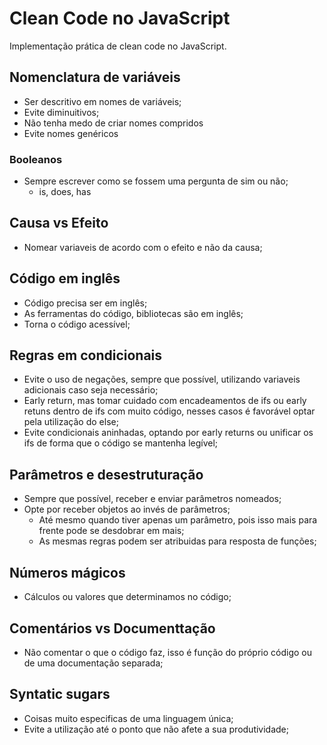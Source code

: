 # Clean Code no JavaScript

Implementação prática de clean code no JavaScript.

## Nomenclatura de variáveis

- Ser descritivo em nomes de variáveis;
- Evite diminuitivos;
- Não tenha medo de criar nomes compridos
- Evite nomes genéricos

### Booleanos

- Sempre escrever como se fossem uma pergunta de sim ou não;
  - is, does, has

## Causa vs Efeito

- Nomear variaveis de acordo com o efeito e não da causa;

## Código em inglês

- Código precisa ser em inglês;
- As ferramentas do código, bibliotecas são em inglês;
- Torna o código acessível;

## Regras em condicionais

- Evite o uso de negações, sempre que possível, utilizando variaveis adicionais caso seja necessário;
- Early return, mas tomar cuidado com encadeamentos de ifs ou early retuns dentro de ifs com muito código, nesses casos é favorável optar pela utilização do else;
- Evite condicionais aninhadas, optando por early returns ou unificar os ifs de forma que o código se mantenha legível;

## Parâmetros e desestruturação

- Sempre que possível, receber e enviar parâmetros nomeados;
- Opte por receber objetos ao invés de parâmetros;
  - Até mesmo quando tiver apenas um parâmetro, pois isso mais para frente pode se desdobrar em mais;
  - As mesmas regras podem ser atribuidas para resposta de funções;

## Números mágicos

- Cálculos ou valores que determinamos no código;

## Comentários vs Documenttação

- Não comentar o que o código faz, isso é função do próprio código ou de uma documentação separada;

## Syntatic sugars

- Coisas muito especificas de uma linguagem única;
- Evite a utilização até o ponto que não afete a sua produtividade;
